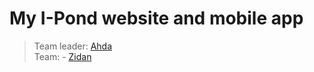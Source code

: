 # My I-Pond website and mobile app

> Team leader: [Ahda](https://github.com/RazorHex)\
> Team: - [Zidan](https://github.com/CaveMan81)
